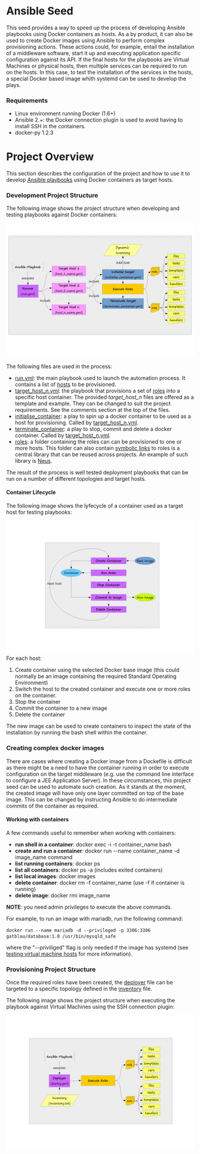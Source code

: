 # Ansible Seed

This seed  provides a way to speed up the process of developing Ansible playbooks using Docker containers as hosts.
As a by product, it can also be used to create Docker images using Ansible to perform complex provisioning actions.
These actions could, for example, entail the installation of a middleware software, start it up and executing application specific configuration against its API.
If the final hosts for the playbooks are Virtual Machines or physical hosts, then multiple services can be required to run on the hosts. 
In this case, to test the installation of the services in the hosts, a special Docker based image whith systemd can be used to develop the plays.

### Requirements
- Linux environment running Docker (1.6+)
- Ansible 2.+: the Docker connection plugin is used to avoid having to install SSH in the containers.
- docker-py 1.2.3

# Project Overview
  
  This section describes the configuration of the project and how to use it to develop [Ansible playbooks]( http://docs.ansible.com/ansible/playbooks.html) using Docker containers as target hosts.
  
  
### Development Project Structure

The following image shows the project structure when developing and testing playbooks against Docker containers:

![Process](./docs/img/dev.gif)

The following files are used in the process:

- [run.yml](./provision/run.yml): the main playbook used to launch the automation process.
It contains a list of [hosts](./provision/target_host1.yml) to be provisioned. 
- [target_host_n.yml](./provision/target_host1.yml): the playbook that provisions a set of [roles](./provision/roles) into a specific host container. The provided *target_host_n* files are offered as a template and example. They can be changed to suit the project requirements. See the comments section at the top of the files.
- [initialise_container](./provision/initialise_container.yml): a play to spin up a docker container to be used as a host for provisioning. Called by [target_host_n.yml](./provision/target_host1.yml).
- [terminate_container](./provision/terminate_container.yml): a play to stop, commit and delete a docker container. Called by [target_host_n.yml](./provision/target_host1.yml).
- [roles](./provision/roles): a folder containing the roles can can be provisioned to one or more hosts. This folder can also contain [symbolic links](https://en.wikipedia.org/wiki/Symbolic_link) to roles is a central library that can be reused across projects. An example of such library is [Neus](../neus). 

The result of the process is well tested deployment playbooks that can be run on a number of different topologies and target hosts.


#### Container Lifecycle 

The following image shows the lyfecycle of a container used as a target host for testing playbooks:

![Process](./docs/img/proc.gif)
For each host:

1. Create container using the selected Docker base image (this could normally be an image containing the required Standard Operating Environment)
2. Switch the host to the created container and execute one or more roles on the container.
3. Stop the container
4. Commit the container to a new image
5. Delete the container

The new image can be used to create containers to inspect the state of the installation by running the bash shell within the container.


### Creating complex docker images

There are cases where creating a Docker image from a Dockefile is difficult as there might be a need to have the container running in order to execute configuration on the target middleware (e.g. use the command line interface to configure a JEE Application Server). 
In these circumstances, this project seed can be used to automate such creation.
As it stands at the moment, the created image will have only one layer committed on top of the base image. This can be changed by instructing Ansible to do intermediate commits of the container as required.

#### Working with containers

A few commands useful to remember when working with containers:

- **run shell in a container**: docker exec -i -t container_name bash
- **create and run a container**: docker run --name container_name -d image_name command
- **list running containers**: docker ps 
- **list all containers**: docker ps -a (includes exited containers)
- **list local images**: docker images
- **delete container**: docker rm -f container_name (use -f if container is running)
- **delete image**: docker rmi image_name

**NOTE**: you need admin privileges to execute the above commands. 

For example, to run an image with mariadb, run the following command:

    docker run --name mariadb -d --privileged -p 3306:3306 gatblau/database:1.0 /usr/bin/mysqld_safe
    
where the "--priviliged" flag is only needed if the image has systemd (see [testing virtual machine hosts](./images/centos7-sysd/readme.md) for more information).

### Provisioning Project Structure

Once the required roles have been created, the [deployer](./provision/deploy.yml) file can be targeted to a specific topology defined in the [inventory](./provision/inventory.txt) file.

The following image shows the project structure when executing the playbook against Virtual Machines using the SSH connection plugin:

![Process](./docs/img/prov.gif)




